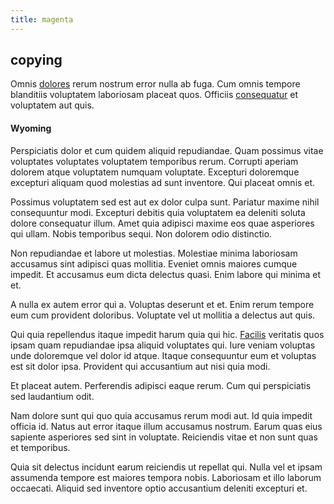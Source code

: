 ```yaml
---
title: magenta
---
```


## copying

Omnis [dolores](/dolore/odio/neque/repellat/toolset.md) rerum nostrum error nulla ab fuga. Cum omnis tempore blanditiis voluptatem laboriosam placeat quos. Officiis [consequatur](/dolore/odio/dignissimos/ut/invoice_envisioneer.md) et voluptatem aut quis.

#### Wyoming

Perspiciatis dolor et cum quidem aliquid repudiandae. Quam possimus vitae voluptates voluptates voluptatem temporibus rerum. Corrupti aperiam dolorem atque voluptatem numquam voluptate. Excepturi doloremque excepturi aliquam quod molestias ad sunt inventore. Qui placeat omnis et.

Possimus voluptatem sed est aut ex dolor culpa sunt. Pariatur maxime nihil consequuntur modi. Excepturi debitis quia voluptatem ea deleniti soluta dolore consequatur illum. Amet quia adipisci maxime eos quae asperiores qui ullam. Nobis temporibus sequi. Non dolorem odio distinctio.

Non repudiandae et labore ut molestias. Molestiae minima laboriosam accusamus sint adipisci quas mollitia. Eveniet omnis maiores cumque impedit. Et accusamus eum dicta delectus quasi. Enim labore qui minima et et.

A nulla ex autem error qui a. Voluptas deserunt et et. Enim rerum tempore eum cum provident doloribus. Voluptate vel ut mollitia a delectus aut quis.

Qui quia repellendus itaque impedit harum quia qui hic. [Facilis](/facere/adipisci/molestiae/ut/cliffs_generic_frozen_chair.md) veritatis quos ipsam quam repudiandae ipsa aliquid voluptates qui. Iure veniam voluptas unde doloremque vel dolor id atque. Itaque consequuntur eum et voluptas est sit dolor ipsa. Provident qui accusantium aut nisi quia modi.

Et placeat autem. Perferendis adipisci eaque rerum. Cum qui perspiciatis sed laudantium odit.

Nam dolore sunt qui quo quia accusamus rerum modi aut. Id quia impedit officia id. Natus aut error itaque illum accusamus nostrum. Earum quas eius sapiente asperiores sed sint in voluptate. Reiciendis vitae et non sunt quas et temporibus.

Quia sit delectus incidunt earum reiciendis ut repellat qui. Nulla vel et ipsam assumenda tempore est maiores tempora nobis. Laboriosam et illo laborum occaecati. Aliquid sed inventore optio accusantium deleniti excepturi et.

